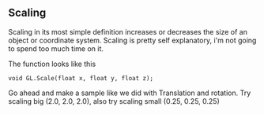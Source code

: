 ## Scaling
Scaling in its most simple definition increases or decreases the size of an object or coordinate system. Scaling is pretty self explanatory, i'm not going to spend too much time on it.

The function looks like this

```
void GL.Scale(float x, float y, float z); 
```

Go ahead and make a sample like we did with Translation and rotation. Try scaling big (2.0, 2.0, 2.0), also try scaling small (0.25, 0.25, 0.25)